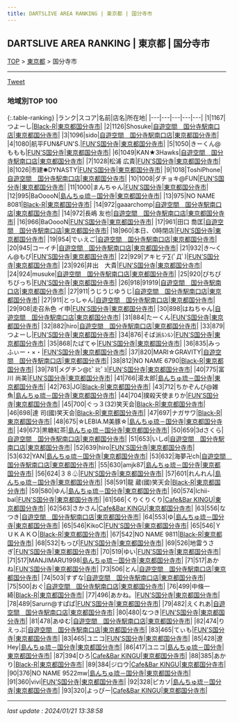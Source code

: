 ```yaml
---
title: DARTSLIVE AREA RANKING | 東京都 | 国分寺市
---
```

## DARTSLIVE AREA RANKING | 東京都 | 国分寺市

[TOP](/darts/rank/) > [東京都](/darts/rank/東京都/) > 国分寺市

___

<a href="https://twitter.com/share?ref_src=twsrc%5Etfw" data-text="DARTSLIVE AREA RANKING | 東京都国分寺市" class="twitter-share-button" data-via="DARTSLIVE" data-hashtags="DARTSLIVE" data-related="DARTSLIVE" data-show-count="false">Tweet</a>

### 地域別TOP 100

{:.table-ranking}
|ランク|スコア|名前|店名|所在地|
|---|---|---|---|---|
|1|1167|つよーし|<a href="https://search.dartslive.com/jp/shop/5df3e0a8961206de0d9b047a20a7ba1e">Black-R</a>|<a href="/darts/rank/東京都/国分寺市">東京都国分寺市</a>|
|2|1126|Shosuke|<a href="https://search.dartslive.com/jp/shop/49d6333387be2e6c0d9b047a20a7ba1e">自遊空間　国分寺駅南口店</a>|<a href="/darts/rank/東京都/国分寺市">東京都国分寺市</a>|
|3|1096|sido|<a href="https://search.dartslive.com/jp/shop/49d6333387be2e6c0d9b047a20a7ba1e">自遊空間　国分寺駅南口店</a>|<a href="/darts/rank/東京都/国分寺市">東京都国分寺市</a>|
|4|1080|航平FUN&amp;FUN&#x27;S.|<a href="https://search.dartslive.com/jp/shop/09dbd3f8a31f54c10d9b047a20a7ba1e">FUN'S国分寺</a>|<a href="/darts/rank/東京都/国分寺市">東京都国分寺市</a>|
|5|1050|きーくん@ももも|<a href="https://search.dartslive.com/jp/shop/09dbd3f8a31f54c10d9b047a20a7ba1e">FUN'S国分寺</a>|<a href="/darts/rank/東京都/国分寺市">東京都国分寺市</a>|
|6|1049|KAN★3Hawks|<a href="https://search.dartslive.com/jp/shop/49d6333387be2e6c0d9b047a20a7ba1e">自遊空間　国分寺駅南口店</a>|<a href="/darts/rank/東京都/国分寺市">東京都国分寺市</a>|
|7|1028|松浦 広貴|<a href="https://search.dartslive.com/jp/shop/09dbd3f8a31f54c10d9b047a20a7ba1e">FUN'S国分寺</a>|<a href="/darts/rank/東京都/国分寺市">東京都国分寺市</a>|
|8|1026|市建✺DYNASTY|<a href="https://search.dartslive.com/jp/shop/09dbd3f8a31f54c10d9b047a20a7ba1e">FUN'S国分寺</a>|<a href="/darts/rank/東京都/国分寺市">東京都国分寺市</a>|
|9|1018|ToshiPhone|<a href="https://search.dartslive.com/jp/shop/49d6333387be2e6c0d9b047a20a7ba1e">自遊空間　国分寺駅南口店</a>|<a href="/darts/rank/東京都/国分寺市">東京都国分寺市</a>|
|10|1008|ダチョキ@FUN|<a href="https://search.dartslive.com/jp/shop/09dbd3f8a31f54c10d9b047a20a7ba1e">FUN'S国分寺</a>|<a href="/darts/rank/東京都/国分寺市">東京都国分寺市</a>|
|11|1000|まんちゃん|<a href="https://search.dartslive.com/jp/shop/09dbd3f8a31f54c10d9b047a20a7ba1e">FUN'S国分寺</a>|<a href="/darts/rank/東京都/国分寺市">東京都国分寺市</a>|
|12|995|BaOoooN|<a href="https://search.dartslive.com/jp/shop/5194936d7c665d790d9b047a20a7ba1e">島んちゅ琉－国分寺</a>|<a href="/darts/rank/東京都/国分寺市">東京都国分寺市</a>|
|13|975|NO NAME 8081|<a href="https://search.dartslive.com/jp/shop/5df3e0a8961206de0d9b047a20a7ba1e">Black-R</a>|<a href="/darts/rank/東京都/国分寺市">東京都国分寺市</a>|
|14|972|gaaarchomp|<a href="https://search.dartslive.com/jp/shop/49d6333387be2e6c0d9b047a20a7ba1e">自遊空間　国分寺駅南口店</a>|<a href="/darts/rank/東京都/国分寺市">東京都国分寺市</a>|
|14|972|長嶋 友也|<a href="https://search.dartslive.com/jp/shop/49d6333387be2e6c0d9b047a20a7ba1e">自遊空間　国分寺駅南口店</a>|<a href="/darts/rank/東京都/国分寺市">東京都国分寺市</a>|
|16|966|BaOoooN|<a href="https://search.dartslive.com/jp/shop/09dbd3f8a31f54c10d9b047a20a7ba1e">FUN'S国分寺</a>|<a href="/darts/rank/東京都/国分寺市">東京都国分寺市</a>|
|17|961|田口 喬匡|<a href="https://search.dartslive.com/jp/shop/49d6333387be2e6c0d9b047a20a7ba1e">自遊空間　国分寺駅南口店</a>|<a href="/darts/rank/東京都/国分寺市">東京都国分寺市</a>|
|18|960|本日、0時閉店|<a href="https://search.dartslive.com/jp/shop/09dbd3f8a31f54c10d9b047a20a7ba1e">FUN'S国分寺</a>|<a href="/darts/rank/東京都/国分寺市">東京都国分寺市</a>|
|19|954|でぃえご|<a href="https://search.dartslive.com/jp/shop/49d6333387be2e6c0d9b047a20a7ba1e">自遊空間　国分寺駅南口店</a>|<a href="/darts/rank/東京都/国分寺市">東京都国分寺市</a>|
|20|945|コーイチ|<a href="https://search.dartslive.com/jp/shop/49d6333387be2e6c0d9b047a20a7ba1e">自遊空間　国分寺駅南口店</a>|<a href="/darts/rank/東京都/国分寺市">東京都国分寺市</a>|
|21|932|き〜くん@もぴ|<a href="https://search.dartslive.com/jp/shop/09dbd3f8a31f54c10d9b047a20a7ba1e">FUN'S国分寺</a>|<a href="/darts/rank/東京都/国分寺市">東京都国分寺市</a>|
|22|929|アキヒデ∑(ﾟДﾟ)|<a href="https://search.dartslive.com/jp/shop/09dbd3f8a31f54c10d9b047a20a7ba1e">FUN'S国分寺</a>|<a href="/darts/rank/東京都/国分寺市">東京都国分寺市</a>|
|23|926|井出　大貴|<a href="https://search.dartslive.com/jp/shop/09dbd3f8a31f54c10d9b047a20a7ba1e">FUN'S国分寺</a>|<a href="/darts/rank/東京都/国分寺市">東京都国分寺市</a>|
|24|924|musuke|<a href="https://search.dartslive.com/jp/shop/49d6333387be2e6c0d9b047a20a7ba1e">自遊空間　国分寺駅南口店</a>|<a href="/darts/rank/東京都/国分寺市">東京都国分寺市</a>|
|25|920|ぴちぴちびっち|<a href="https://search.dartslive.com/jp/shop/09dbd3f8a31f54c10d9b047a20a7ba1e">FUN'S国分寺</a>|<a href="/darts/rank/東京都/国分寺市">東京都国分寺市</a>|
|26|918|91919|<a href="https://search.dartslive.com/jp/shop/49d6333387be2e6c0d9b047a20a7ba1e">自遊空間　国分寺駅南口店</a>|<a href="/darts/rank/東京都/国分寺市">東京都国分寺市</a>|
|27|911|うじうじゆうじ|<a href="https://search.dartslive.com/jp/shop/49d6333387be2e6c0d9b047a20a7ba1e">自遊空間　国分寺駅南口店</a>|<a href="/darts/rank/東京都/国分寺市">東京都国分寺市</a>|
|27|911|とっしゃん|<a href="https://search.dartslive.com/jp/shop/49d6333387be2e6c0d9b047a20a7ba1e">自遊空間　国分寺駅南口店</a>|<a href="/darts/rank/東京都/国分寺市">東京都国分寺市</a>|
|29|908|走召糸色 イ申|<a href="https://search.dartslive.com/jp/shop/09dbd3f8a31f54c10d9b047a20a7ba1e">FUN'S国分寺</a>|<a href="/darts/rank/東京都/国分寺市">東京都国分寺市</a>|
|30|898|はねちゃん|<a href="https://search.dartslive.com/jp/shop/49d6333387be2e6c0d9b047a20a7ba1e">自遊空間　国分寺駅南口店</a>|<a href="/darts/rank/東京都/国分寺市">東京都国分寺市</a>|
|31|884|たーくん|<a href="https://search.dartslive.com/jp/shop/09dbd3f8a31f54c10d9b047a20a7ba1e">FUN'S国分寺</a>|<a href="/darts/rank/東京都/国分寺市">東京都国分寺市</a>|
|32|882|hiro|<a href="https://search.dartslive.com/jp/shop/49d6333387be2e6c0d9b047a20a7ba1e">自遊空間　国分寺駅南口店</a>|<a href="/darts/rank/東京都/国分寺市">東京都国分寺市</a>|
|33|879|つよーし|<a href="https://search.dartslive.com/jp/shop/09dbd3f8a31f54c10d9b047a20a7ba1e">FUN'S国分寺</a>|<a href="/darts/rank/東京都/国分寺市">東京都国分寺市</a>|
|34|876|そば派ﾙﾝﾙﾝ|<a href="https://search.dartslive.com/jp/shop/09dbd3f8a31f54c10d9b047a20a7ba1e">FUN'S国分寺</a>|<a href="/darts/rank/東京都/国分寺市">東京都国分寺市</a>|
|35|868|たばてゃ|<a href="https://search.dartslive.com/jp/shop/09dbd3f8a31f54c10d9b047a20a7ba1e">FUN'S国分寺</a>|<a href="/darts/rank/東京都/国分寺市">東京都国分寺市</a>|
|36|835|みっふぃー・×・|<a href="https://search.dartslive.com/jp/shop/09dbd3f8a31f54c10d9b047a20a7ba1e">FUN'S国分寺</a>|<a href="/darts/rank/東京都/国分寺市">東京都国分寺市</a>|
|37|820|MARI☆GRAVITY|<a href="https://search.dartslive.com/jp/shop/49d6333387be2e6c0d9b047a20a7ba1e">自遊空間　国分寺駅南口店</a>|<a href="/darts/rank/東京都/国分寺市">東京都国分寺市</a>|
|38|812|NO NAME 6790|<a href="https://search.dartslive.com/jp/shop/5df3e0a8961206de0d9b047a20a7ba1e">Black-R</a>|<a href="/darts/rank/東京都/国分寺市">東京都国分寺市</a>|
|39|781|メグチン@ﾋﾟﾖﾋﾟﾖ|<a href="https://search.dartslive.com/jp/shop/09dbd3f8a31f54c10d9b047a20a7ba1e">FUN'S国分寺</a>|<a href="/darts/rank/東京都/国分寺市">東京都国分寺市</a>|
|40|775|富川 尚美|<a href="https://search.dartslive.com/jp/shop/09dbd3f8a31f54c10d9b047a20a7ba1e">FUN'S国分寺</a>|<a href="/darts/rank/東京都/国分寺市">東京都国分寺市</a>|
|41|766|湯太郎|<a href="https://search.dartslive.com/jp/shop/5194936d7c665d790d9b047a20a7ba1e">島んちゅ琉－国分寺</a>|<a href="/darts/rank/東京都/国分寺市">東京都国分寺市</a>|
|42|763|JG|<a href="https://search.dartslive.com/jp/shop/5df3e0a8961206de0d9b047a20a7ba1e">Black-R</a>|<a href="/darts/rank/東京都/国分寺市">東京都国分寺市</a>|
|43|712|ちかぞんび@雑魚|<a href="https://search.dartslive.com/jp/shop/5194936d7c665d790d9b047a20a7ba1e">島んちゅ琉－国分寺</a>|<a href="/darts/rank/東京都/国分寺市">東京都国分寺市</a>|
|44|704|撲殺天使まりか|<a href="https://search.dartslive.com/jp/shop/09dbd3f8a31f54c10d9b047a20a7ba1e">FUN'S国分寺</a>|<a href="/darts/rank/東京都/国分寺市">東京都国分寺市</a>|
|45|700|ぐっ３(32)笑天会|<a href="https://search.dartslive.com/jp/shop/5df3e0a8961206de0d9b047a20a7ba1e">Black-R</a>|<a href="/darts/rank/東京都/国分寺市">東京都国分寺市</a>|
|46|698|達 司(國)笑天会|<a href="https://search.dartslive.com/jp/shop/5df3e0a8961206de0d9b047a20a7ba1e">Black-R</a>|<a href="/darts/rank/東京都/国分寺市">東京都国分寺市</a>|
|47|697|ナガサワ|<a href="https://search.dartslive.com/jp/shop/5df3e0a8961206de0d9b047a20a7ba1e">Black-R</a>|<a href="/darts/rank/東京都/国分寺市">東京都国分寺市</a>|
|48|675|☆LEBIA.M美豚☆|<a href="https://search.dartslive.com/jp/shop/5194936d7c665d790d9b047a20a7ba1e">島んちゅ琉－国分寺</a>|<a href="/darts/rank/東京都/国分寺市">東京都国分寺市</a>|
|49|673|黒糖紅茶|<a href="https://search.dartslive.com/jp/shop/5194936d7c665d790d9b047a20a7ba1e">島んちゅ琉－国分寺</a>|<a href="/darts/rank/東京都/国分寺市">東京都国分寺市</a>|
|50|659|3dさくら|<a href="https://search.dartslive.com/jp/shop/49d6333387be2e6c0d9b047a20a7ba1e">自遊空間　国分寺駅南口店</a>|<a href="/darts/rank/東京都/国分寺市">東京都国分寺市</a>|
|51|653|いしd|<a href="https://search.dartslive.com/jp/shop/49d6333387be2e6c0d9b047a20a7ba1e">自遊空間　国分寺駅南口店</a>|<a href="/darts/rank/東京都/国分寺市">東京都国分寺市</a>|
|52|639|hiro|<a href="https://search.dartslive.com/jp/shop/09dbd3f8a31f54c10d9b047a20a7ba1e">FUN'S国分寺</a>|<a href="/darts/rank/東京都/国分寺市">東京都国分寺市</a>|
|53|632|YAN|<a href="https://search.dartslive.com/jp/shop/5194936d7c665d790d9b047a20a7ba1e">島んちゅ琉－国分寺</a>|<a href="/darts/rank/東京都/国分寺市">東京都国分寺市</a>|
|53|632|海夢卍ch|<a href="https://search.dartslive.com/jp/shop/49d6333387be2e6c0d9b047a20a7ba1e">自遊空間　国分寺駅南口店</a>|<a href="/darts/rank/東京都/国分寺市">東京都国分寺市</a>|
|55|630|amjk87|<a href="https://search.dartslive.com/jp/shop/5194936d7c665d790d9b047a20a7ba1e">島んちゅ琉－国分寺</a>|<a href="/darts/rank/東京都/国分寺市">東京都国分寺市</a>|
|56|624|３８♧|<a href="https://search.dartslive.com/jp/shop/09dbd3f8a31f54c10d9b047a20a7ba1e">FUN'S国分寺</a>|<a href="/darts/rank/東京都/国分寺市">東京都国分寺市</a>|
|57|601|れんれん|<a href="https://search.dartslive.com/jp/shop/5194936d7c665d790d9b047a20a7ba1e">島んちゅ琉－国分寺</a>|<a href="/darts/rank/東京都/国分寺市">東京都国分寺市</a>|
|58|591|龍 蔵(國)笑天会|<a href="https://search.dartslive.com/jp/shop/5df3e0a8961206de0d9b047a20a7ba1e">Black-R</a>|<a href="/darts/rank/東京都/国分寺市">東京都国分寺市</a>|
|59|580|ゆん|<a href="https://search.dartslive.com/jp/shop/5194936d7c665d790d9b047a20a7ba1e">島んちゅ琉－国分寺</a>|<a href="/darts/rank/東京都/国分寺市">東京都国分寺市</a>|
|60|574|Ichii-bal|<a href="https://search.dartslive.com/jp/shop/09dbd3f8a31f54c10d9b047a20a7ba1e">FUN'S国分寺</a>|<a href="/darts/rank/東京都/国分寺市">東京都国分寺市</a>|
|61|566|くりくりくり|<a href="https://search.dartslive.com/jp/shop/b73dd59b23c84e970d9b047a20a7ba1e">Cafe&Bar KINGU</a>|<a href="/darts/rank/東京都/国分寺市">東京都国分寺市</a>|
|62|563|さかさん|<a href="https://search.dartslive.com/jp/shop/b73dd59b23c84e970d9b047a20a7ba1e">Cafe&Bar KINGU</a>|<a href="/darts/rank/東京都/国分寺市">東京都国分寺市</a>|
|63|556|なつき|<a href="https://search.dartslive.com/jp/shop/49d6333387be2e6c0d9b047a20a7ba1e">自遊空間　国分寺駅南口店</a>|<a href="/darts/rank/東京都/国分寺市">東京都国分寺市</a>|
|64|553|ゆ|<a href="https://search.dartslive.com/jp/shop/5194936d7c665d790d9b047a20a7ba1e">島んちゅ琉－国分寺</a>|<a href="/darts/rank/東京都/国分寺市">東京都国分寺市</a>|
|65|546|KikoC|<a href="https://search.dartslive.com/jp/shop/09dbd3f8a31f54c10d9b047a20a7ba1e">FUN'S国分寺</a>|<a href="/darts/rank/東京都/国分寺市">東京都国分寺市</a>|
|65|546|ＹＵＫＡＫＯ|<a href="https://search.dartslive.com/jp/shop/5df3e0a8961206de0d9b047a20a7ba1e">Black-R</a>|<a href="/darts/rank/東京都/国分寺市">東京都国分寺市</a>|
|67|542|NO NAME 9811|<a href="https://search.dartslive.com/jp/shop/5df3e0a8961206de0d9b047a20a7ba1e">Black-R</a>|<a href="/darts/rank/東京都/国分寺市">東京都国分寺市</a>|
|68|532|もっぴ|<a href="https://search.dartslive.com/jp/shop/09dbd3f8a31f54c10d9b047a20a7ba1e">FUN'S国分寺</a>|<a href="/darts/rank/東京都/国分寺市">東京都国分寺市</a>|
|69|526|地雷うさぎ|<a href="https://search.dartslive.com/jp/shop/09dbd3f8a31f54c10d9b047a20a7ba1e">FUN'S国分寺</a>|<a href="/darts/rank/東京都/国分寺市">東京都国分寺市</a>|
|70|519|ゆい|<a href="https://search.dartslive.com/jp/shop/09dbd3f8a31f54c10d9b047a20a7ba1e">FUN'S国分寺</a>|<a href="/darts/rank/東京都/国分寺市">東京都国分寺市</a>|
|71|517|MANJIMARU1998|<a href="https://search.dartslive.com/jp/shop/5194936d7c665d790d9b047a20a7ba1e">島んちゅ琉－国分寺</a>|<a href="/darts/rank/東京都/国分寺市">東京都国分寺市</a>|
|71|517|あかね|<a href="https://search.dartslive.com/jp/shop/09dbd3f8a31f54c10d9b047a20a7ba1e">FUN'S国分寺</a>|<a href="/darts/rank/東京都/国分寺市">東京都国分寺市</a>|
|73|506|とん|<a href="https://search.dartslive.com/jp/shop/49d6333387be2e6c0d9b047a20a7ba1e">自遊空間　国分寺駅南口店</a>|<a href="/darts/rank/東京都/国分寺市">東京都国分寺市</a>|
|74|503|すずな|<a href="https://search.dartslive.com/jp/shop/49d6333387be2e6c0d9b047a20a7ba1e">自遊空間　国分寺駅南口店</a>|<a href="/darts/rank/東京都/国分寺市">東京都国分寺市</a>|
|75|500|おぐ|<a href="https://search.dartslive.com/jp/shop/49d6333387be2e6c0d9b047a20a7ba1e">自遊空間　国分寺駅南口店</a>|<a href="/darts/rank/東京都/国分寺市">東京都国分寺市</a>|
|76|499|中條一綺|<a href="https://search.dartslive.com/jp/shop/5df3e0a8961206de0d9b047a20a7ba1e">Black-R</a>|<a href="/darts/rank/東京都/国分寺市">東京都国分寺市</a>|
|77|496|あかね。|<a href="https://search.dartslive.com/jp/shop/09dbd3f8a31f54c10d9b047a20a7ba1e">FUN'S国分寺</a>|<a href="/darts/rank/東京都/国分寺市">東京都国分寺市</a>|
|78|489|Sarurn@すぱぱ|<a href="https://search.dartslive.com/jp/shop/09dbd3f8a31f54c10d9b047a20a7ba1e">FUN'S国分寺</a>|<a href="/darts/rank/東京都/国分寺市">東京都国分寺市</a>|
|79|482|えくれあ|<a href="https://search.dartslive.com/jp/shop/49d6333387be2e6c0d9b047a20a7ba1e">自遊空間　国分寺駅南口店</a>|<a href="/darts/rank/東京都/国分寺市">東京都国分寺市</a>|
|80|480|なつき|<a href="https://search.dartslive.com/jp/shop/09dbd3f8a31f54c10d9b047a20a7ba1e">FUN'S国分寺</a>|<a href="/darts/rank/東京都/国分寺市">東京都国分寺市</a>|
|81|478|あゆむ|<a href="https://search.dartslive.com/jp/shop/49d6333387be2e6c0d9b047a20a7ba1e">自遊空間　国分寺駅南口店</a>|<a href="/darts/rank/東京都/国分寺市">東京都国分寺市</a>|
|82|474|りえっぷ|<a href="https://search.dartslive.com/jp/shop/49d6333387be2e6c0d9b047a20a7ba1e">自遊空間　国分寺駅南口店</a>|<a href="/darts/rank/東京都/国分寺市">東京都国分寺市</a>|
|83|465|てぃも|<a href="https://search.dartslive.com/jp/shop/09dbd3f8a31f54c10d9b047a20a7ba1e">FUN'S国分寺</a>|<a href="/darts/rank/東京都/国分寺市">東京都国分寺市</a>|
|83|465|ユニコ|<a href="https://search.dartslive.com/jp/shop/09dbd3f8a31f54c10d9b047a20a7ba1e">FUN'S国分寺</a>|<a href="/darts/rank/東京都/国分寺市">東京都国分寺市</a>|
|85|428|遼Hey|<a href="https://search.dartslive.com/jp/shop/5194936d7c665d790d9b047a20a7ba1e">島んちゅ琉－国分寺</a>|<a href="/darts/rank/東京都/国分寺市">東京都国分寺市</a>|
|86|417|ユニコ|<a href="https://search.dartslive.com/jp/shop/5194936d7c665d790d9b047a20a7ba1e">島んちゅ琉－国分寺</a>|<a href="/darts/rank/東京都/国分寺市">東京都国分寺市</a>|
|87|394|ひろ|<a href="https://search.dartslive.com/jp/shop/b73dd59b23c84e970d9b047a20a7ba1e">Cafe&Bar KINGU</a>|<a href="/darts/rank/東京都/国分寺市">東京都国分寺市</a>|
|88|385|あかり|<a href="https://search.dartslive.com/jp/shop/5df3e0a8961206de0d9b047a20a7ba1e">Black-R</a>|<a href="/darts/rank/東京都/国分寺市">東京都国分寺市</a>|
|89|384|ジロウ|<a href="https://search.dartslive.com/jp/shop/b73dd59b23c84e970d9b047a20a7ba1e">Cafe&Bar KINGU</a>|<a href="/darts/rank/東京都/国分寺市">東京都国分寺市</a>|
|90|376|NO NAME 9522mw|<a href="https://search.dartslive.com/jp/shop/5194936d7c665d790d9b047a20a7ba1e">島んちゅ琉－国分寺</a>|<a href="/darts/rank/東京都/国分寺市">東京都国分寺市</a>|
|91|360|vivi|<a href="https://search.dartslive.com/jp/shop/09dbd3f8a31f54c10d9b047a20a7ba1e">FUN'S国分寺</a>|<a href="/darts/rank/東京都/国分寺市">東京都国分寺市</a>|
|92|328|ピカソ|<a href="https://search.dartslive.com/jp/shop/5194936d7c665d790d9b047a20a7ba1e">島んちゅ琉－国分寺</a>|<a href="/darts/rank/東京都/国分寺市">東京都国分寺市</a>|
|93|320|よっぴー|<a href="https://search.dartslive.com/jp/shop/b73dd59b23c84e970d9b047a20a7ba1e">Cafe&Bar KINGU</a>|<a href="/darts/rank/東京都/国分寺市">東京都国分寺市</a>|



___

_last update : 2024/01/21 13:38:58_


<script src="https://cdnjs.cloudflare.com/ajax/libs/jquery/3.6.1/jquery.min.js" integrity="sha512-aVKKRRi/Q/YV+4mjoKBsE4x3H+BkegoM/em46NNlCqNTmUYADjBbeNefNxYV7giUp0VxICtqdrbqU7iVaeZNXA==" crossorigin="anonymous" referrerpolicy="no-referrer"></script>
<script src="https://cdnjs.cloudflare.com/ajax/libs/jquery.tablesorter/2.31.3/js/jquery.tablesorter.min.js" integrity="sha512-qzgd5cYSZcosqpzpn7zF2ZId8f/8CHmFKZ8j7mU4OUXTNRd5g+ZHBPsgKEwoqxCtdQvExE5LprwwPAgoicguNg==" crossorigin="anonymous" referrerpolicy="no-referrer"></script>
<link rel="stylesheet" href="https://cdnjs.cloudflare.com/ajax/libs/jquery.tablesorter/2.31.3/css/theme.default.min.css" integrity="sha512-wghhOJkjQX0Lh3NSWvNKeZ0ZpNn+SPVXX1Qyc9OCaogADktxrBiBdKGDoqVUOyhStvMBmJQ8ZdMHiR3wuEq8+w==" crossorigin="anonymous" referrerpolicy="no-referrer" />
<script>
$(function() {
    $(".table-ranking").tablesorter({sortList:[[0, 0]]});
});
</script>

<script async src="https://platform.twitter.com/widgets.js" charset="utf-8"></script>